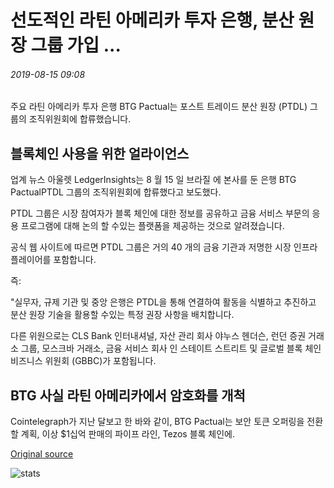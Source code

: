 # 선도적인 라틴 아메리카 투자 은행, 분산 원장 그룹 가입 ...

###### 2019-08-15 09:08

주요 라틴 아메리카 투자 은행 BTG Pactual는 포스트 트레이드 분산 원장 (PTDL) 그룹의 조직위원회에 합류했습니다.

## 블록체인 사용을 위한 얼라이언스

업계 뉴스 아울렛 LedgerInsights는 8 월 15 일 브라질 에 본사를 둔 은행 BTG PactualPTDL 그룹의 조직위원회에 합류했다고 보도했다.

PTDL 그룹은 시장 참여자가 블록 체인에 대한 정보를 공유하고 금융 서비스 부문의 응용 프로그램에 대해 논의 할 수있는 플랫폼을 제공하는 것으로 알려졌습니다.

공식 웹 사이트에 따르면 PTDL 그룹은 거의 40 개의 금융 기관과 저명한 시장 인프라 플레이어를 포함합니다.

즉:

"실무자, 규제 기관 및 중앙 은행은 PTDL을 통해 연결하여 활동을 식별하고 추진하고 분산 원장 기술을 활용할 수있는 특정 권장 사항을 배치합니다.

다른 위원으로는 CLS Bank 인터내셔널, 자산 관리 회사 야누스 헨더슨, 런던 증권 거래소 그룹, 모스크바 거래소, 금융 서비스 회사 인 스테이트 스트리트 및 글로벌 블록 체인 비즈니스 위원회 (GBBC)가 포함됩니다.

## BTG 사실 라틴 아메리카에서 암호화를 개척

Cointelegraph가 지난 달보고 한 바와 같이, BTG Pactual는 보안 토큰 오퍼링을 전환 할 계획, 이상 $1십억 판매의 파이프 라인, Tezos 블록 체인에.

[Original source](https://cointelegraph.com/news/leading-latin-america-investment-bank-joins-distributed-ledger-group)

![stats](https://c.statcounter.com/11760860/0/a89fa40b/1/ "stats")